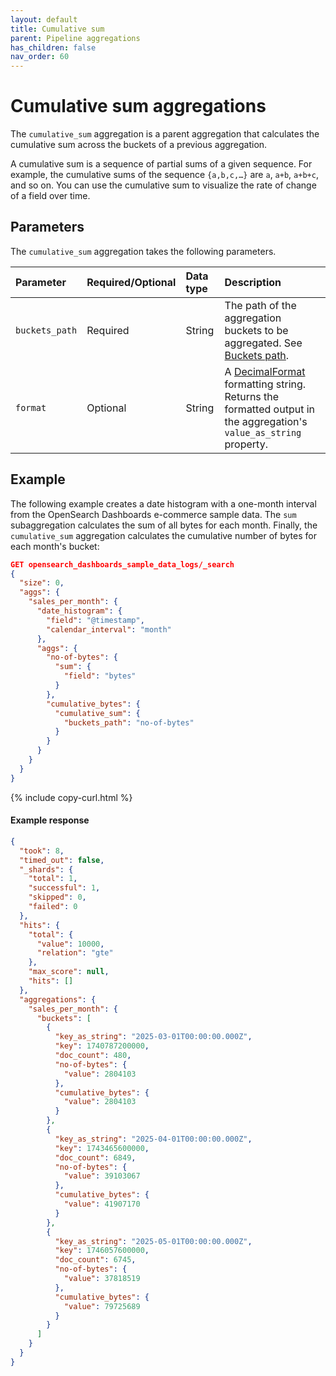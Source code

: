 ```yaml
---
layout: default
title: Cumulative sum
parent: Pipeline aggregations
has_children: false
nav_order: 60
---
```


# Cumulative sum aggregations

The `cumulative_sum` aggregation is a parent aggregation that calculates the cumulative sum across the buckets of a previous aggregation.

A cumulative sum is a sequence of partial sums of a given sequence. For example, the cumulative sums of the sequence `{a,b,c,…}` are `a`, `a+b`, `a+b+c`, and so on. You can use the cumulative sum to visualize the rate of change of a field over time.

## Parameters

The `cumulative_sum` aggregation takes the following parameters.

| Parameter             | Required/Optional | Data type       | Description |
| :--                   | :--               |  :--            | :--         |
| `buckets_path`        | Required          | String          | The path of the aggregation buckets to be aggregated. See [Buckets path]({{site.url}}{{site.baseurl}}/aggregations/pipeline/index#buckets-path). |
| `format`              | Optional          | String          | A [DecimalFormat](https://docs.oracle.com/en/java/javase/11/docs/api/java.base/java/text/DecimalFormat.html) formatting string. Returns the formatted output in the aggregation's `value_as_string` property. |


## Example

The following example creates a date histogram with a one-month interval from the OpenSearch Dashboards e-commerce sample data. The `sum` subaggregation calculates the sum of all bytes for each month. Finally, the `cumulative_sum` aggregation calculates the cumulative number of bytes for each month's bucket:

```json
GET opensearch_dashboards_sample_data_logs/_search
{
  "size": 0,
  "aggs": {
    "sales_per_month": {
      "date_histogram": {
        "field": "@timestamp",
        "calendar_interval": "month"
      },
      "aggs": {
        "no-of-bytes": {
          "sum": {
            "field": "bytes"
          }
        },
        "cumulative_bytes": {
          "cumulative_sum": {
            "buckets_path": "no-of-bytes"
          }
        }
      }
    }
  }
}
```
{% include copy-curl.html %}

#### Example response

```json
{
  "took": 8,
  "timed_out": false,
  "_shards": {
    "total": 1,
    "successful": 1,
    "skipped": 0,
    "failed": 0
  },
  "hits": {
    "total": {
      "value": 10000,
      "relation": "gte"
    },
    "max_score": null,
    "hits": []
  },
  "aggregations": {
    "sales_per_month": {
      "buckets": [
        {
          "key_as_string": "2025-03-01T00:00:00.000Z",
          "key": 1740787200000,
          "doc_count": 480,
          "no-of-bytes": {
            "value": 2804103
          },
          "cumulative_bytes": {
            "value": 2804103
          }
        },
        {
          "key_as_string": "2025-04-01T00:00:00.000Z",
          "key": 1743465600000,
          "doc_count": 6849,
          "no-of-bytes": {
            "value": 39103067
          },
          "cumulative_bytes": {
            "value": 41907170
          }
        },
        {
          "key_as_string": "2025-05-01T00:00:00.000Z",
          "key": 1746057600000,
          "doc_count": 6745,
          "no-of-bytes": {
            "value": 37818519
          },
          "cumulative_bytes": {
            "value": 79725689
          }
        }
      ]
    }
  }
}
```
